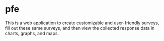 # pfe
This is a web application to create customizable and user-friendly surveys, fill out these same surveys, and then view the collected response data in charts, graphs, and maps. 
